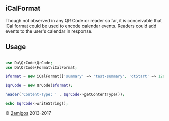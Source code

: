 iCalFormat
---------

Though not observed in any QR Code or reader so far, it is conceivable that iCal format could be used to encode calendar 
events. Readers could add events to the user's calendar in response.

Usage
-----

```php 

use Da\QrCode\QrCode;
use Da\QrCode\Format\iCalFormat; 

$format = new iCalFormat(['summary' => 'test-summary', 'dtStart' => 1260232200, 'dtEnd' => 1260318600]);

$qrCode = new QrCode($format);

header('Content-Type: ' . $qrCode->getContentType());

echo $qrCode->writeString();

```

© [2amigos](http://www.2amigos.us/) 2013-2017
